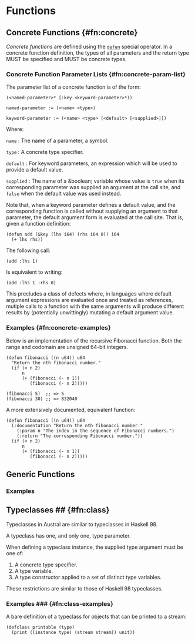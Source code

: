# Functions

## Concrete Functions {#fn:concrete}

*Concrete functions* are defined using the [`defun`](#op:defun) special
operator. In a concrete function definition, the types of all parameters and the
return type MUST be specified and MUST be concrete types.

### Concrete Function Parameter Lists {#fn:concrete-param-list}

The parameter list of a concrete function is of the form:

```
(<named-parameter>* [:key <keyword-parameter>*))

named-parameter := (<name> <type>)

keyword-parameter := (<name> <type> [<default> [<supplied>]])
```

Where:

`name`
: The name of a parameter, a symbol.

`type`
: A concrete type specifier.

`default`
: For keyword parameters, an expression which will be used to provide a default
  value.

`supplied`
: The name of a &boolean; variable whose value is `true` when its corresponding
  parameter was supplied an argument at the call site, and `false` when the
  default value was used instead.

Note that, when a keyword parameter defines a default value, and the
corresponding function is called without supplying an argument to that
parameter, the default argument form is evaluated at the call site. That is,
given a function definition:

```
(defun add (&key (lhs i64) (rhs i64 0)) i64
  (+ lhs rhs))
```

The following call:

```
(add :lhs 1)
```

Is equivalent to writing:

```
(add :lhs 1 :rhs 0)
```

This precludes a class of defects where, in languages where default argument
expressions are evaluated once and treated as references, mutiple calls to a
function with the same arguments will produce different results by (potentially
unwittingly) mutating a default argument value.

### Examples {#fn:concrete-examples}

Below is an implementation of the recursive Fibonacci function. Both the range
and codomain are unsigned 64-bit integers.

```
(defun fibonacci ((n u64)) u64
  "Return the nth fibonacci number."
  (if (< n 2)
      n
      (+ (fibonacci (- n 1))
         (fibonacci (- n 2)))))

(fibonacci 5)  ;; => 5
(fibonacci 30) ;; => 832040
```

A more extensively documented, equivalent function:

```
(defun fibonacci ((n u64)) u64
  (:documentation "Return the nth fibonacci number."
    (:param n "The index in the sequence of Fibonacci numbers.")
    (:return "The corresponding Fibonacci number."))
  (if (< n 2)
      n
      (+ (fibonacci (- n 1))
         (fibonacci (- n 2)))))
```

## Generic Functions

### Examples

## Typeclasses ## {#fn:class}

Typeclasses in Austral are similar to typeclasses in Haskell 98.

A typeclass has one, and only one, type parameter.

When defining a typeclass instance, the supplied type argument must be one of:

1. A concrete type specifier.
2. A type variable.
3. A type constructor applied to a set of distinct type variables.

These restrictions are similar to those of Haskell 98 typeclasses.

### Examples ### {#fn:class-examples}

A bare definition of a typeclass for objects that can be printed to a stream:

```
(defclass printable (type)
  (print ((instance type) (stream stream)) unit))
```
